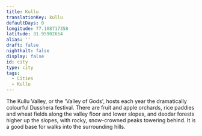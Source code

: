 ```yaml
---
title: Kullu
translationKey: kullu
defaultDays: 0
longitude: 77.108717358
latitude: 31.95902654
alias: ''
draft: false
nighthalt: false
display: false
id: city
type: city
tags:
  - Cities
  - Kullu
---
```

The Kullu Valley, or the 'Valley of Gods', hosts each year the dramatically colourful Dusshera festival. There are fruit and apple orchards, rice paddies and wheat fields along the valley floor and lower slopes, and deodar forests higher up the slopes, with rocky, snow-crowned peaks towering behind. It is a good base for walks into the surrounding hills.